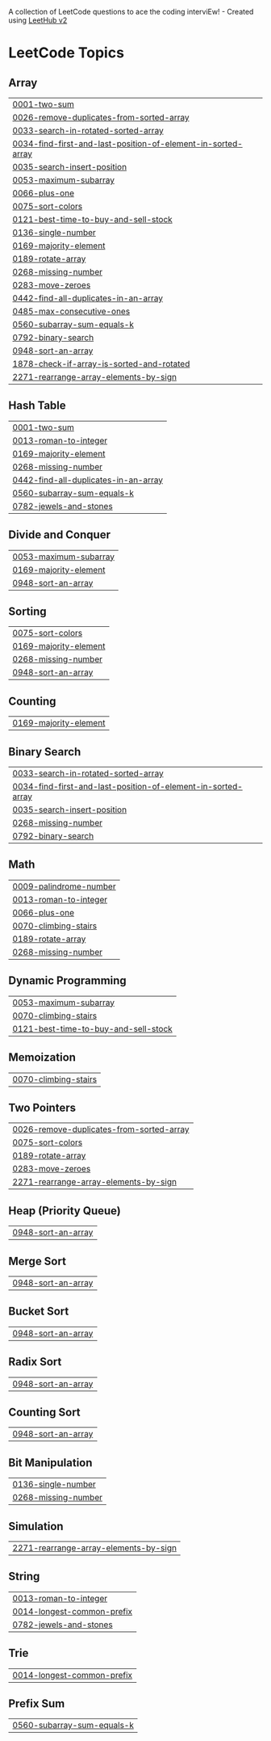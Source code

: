 A collection of LeetCode questions to ace the coding interviEw! - Created using [LeetHub v2](https://github.com/arunbhardwaj/LeetHub-2.0)
<!---LeetCode Topics Start-->
# LeetCode Topics
## Array
|  |
| ------- |
| [0001-two-sum](https://github.com/Digvijay78/LeetcodePRactise/tree/master/0001-two-sum) |
| [0026-remove-duplicates-from-sorted-array](https://github.com/Digvijay78/LeetcodePRactise/tree/master/0026-remove-duplicates-from-sorted-array) |
| [0033-search-in-rotated-sorted-array](https://github.com/Digvijay78/LeetcodePRactise/tree/master/0033-search-in-rotated-sorted-array) |
| [0034-find-first-and-last-position-of-element-in-sorted-array](https://github.com/Digvijay78/LeetcodePRactise/tree/master/0034-find-first-and-last-position-of-element-in-sorted-array) |
| [0035-search-insert-position](https://github.com/Digvijay78/LeetcodePRactise/tree/master/0035-search-insert-position) |
| [0053-maximum-subarray](https://github.com/Digvijay78/LeetcodePRactise/tree/master/0053-maximum-subarray) |
| [0066-plus-one](https://github.com/Digvijay78/LeetcodePRactise/tree/master/0066-plus-one) |
| [0075-sort-colors](https://github.com/Digvijay78/LeetcodePRactise/tree/master/0075-sort-colors) |
| [0121-best-time-to-buy-and-sell-stock](https://github.com/Digvijay78/LeetcodePRactise/tree/master/0121-best-time-to-buy-and-sell-stock) |
| [0136-single-number](https://github.com/Digvijay78/LeetcodePRactise/tree/master/0136-single-number) |
| [0169-majority-element](https://github.com/Digvijay78/LeetcodePRactise/tree/master/0169-majority-element) |
| [0189-rotate-array](https://github.com/Digvijay78/LeetcodePRactise/tree/master/0189-rotate-array) |
| [0268-missing-number](https://github.com/Digvijay78/LeetcodePRactise/tree/master/0268-missing-number) |
| [0283-move-zeroes](https://github.com/Digvijay78/LeetcodePRactise/tree/master/0283-move-zeroes) |
| [0442-find-all-duplicates-in-an-array](https://github.com/Digvijay78/LeetcodePRactise/tree/master/0442-find-all-duplicates-in-an-array) |
| [0485-max-consecutive-ones](https://github.com/Digvijay78/LeetcodePRactise/tree/master/0485-max-consecutive-ones) |
| [0560-subarray-sum-equals-k](https://github.com/Digvijay78/LeetcodePRactise/tree/master/0560-subarray-sum-equals-k) |
| [0792-binary-search](https://github.com/Digvijay78/LeetcodePRactise/tree/master/0792-binary-search) |
| [0948-sort-an-array](https://github.com/Digvijay78/LeetcodePRactise/tree/master/0948-sort-an-array) |
| [1878-check-if-array-is-sorted-and-rotated](https://github.com/Digvijay78/LeetcodePRactise/tree/master/1878-check-if-array-is-sorted-and-rotated) |
| [2271-rearrange-array-elements-by-sign](https://github.com/Digvijay78/LeetcodePRactise/tree/master/2271-rearrange-array-elements-by-sign) |
## Hash Table
|  |
| ------- |
| [0001-two-sum](https://github.com/Digvijay78/LeetcodePRactise/tree/master/0001-two-sum) |
| [0013-roman-to-integer](https://github.com/Digvijay78/LeetcodePRactise/tree/master/0013-roman-to-integer) |
| [0169-majority-element](https://github.com/Digvijay78/LeetcodePRactise/tree/master/0169-majority-element) |
| [0268-missing-number](https://github.com/Digvijay78/LeetcodePRactise/tree/master/0268-missing-number) |
| [0442-find-all-duplicates-in-an-array](https://github.com/Digvijay78/LeetcodePRactise/tree/master/0442-find-all-duplicates-in-an-array) |
| [0560-subarray-sum-equals-k](https://github.com/Digvijay78/LeetcodePRactise/tree/master/0560-subarray-sum-equals-k) |
| [0782-jewels-and-stones](https://github.com/Digvijay78/LeetcodePRactise/tree/master/0782-jewels-and-stones) |
## Divide and Conquer
|  |
| ------- |
| [0053-maximum-subarray](https://github.com/Digvijay78/LeetcodePRactise/tree/master/0053-maximum-subarray) |
| [0169-majority-element](https://github.com/Digvijay78/LeetcodePRactise/tree/master/0169-majority-element) |
| [0948-sort-an-array](https://github.com/Digvijay78/LeetcodePRactise/tree/master/0948-sort-an-array) |
## Sorting
|  |
| ------- |
| [0075-sort-colors](https://github.com/Digvijay78/LeetcodePRactise/tree/master/0075-sort-colors) |
| [0169-majority-element](https://github.com/Digvijay78/LeetcodePRactise/tree/master/0169-majority-element) |
| [0268-missing-number](https://github.com/Digvijay78/LeetcodePRactise/tree/master/0268-missing-number) |
| [0948-sort-an-array](https://github.com/Digvijay78/LeetcodePRactise/tree/master/0948-sort-an-array) |
## Counting
|  |
| ------- |
| [0169-majority-element](https://github.com/Digvijay78/LeetcodePRactise/tree/master/0169-majority-element) |
## Binary Search
|  |
| ------- |
| [0033-search-in-rotated-sorted-array](https://github.com/Digvijay78/LeetcodePRactise/tree/master/0033-search-in-rotated-sorted-array) |
| [0034-find-first-and-last-position-of-element-in-sorted-array](https://github.com/Digvijay78/LeetcodePRactise/tree/master/0034-find-first-and-last-position-of-element-in-sorted-array) |
| [0035-search-insert-position](https://github.com/Digvijay78/LeetcodePRactise/tree/master/0035-search-insert-position) |
| [0268-missing-number](https://github.com/Digvijay78/LeetcodePRactise/tree/master/0268-missing-number) |
| [0792-binary-search](https://github.com/Digvijay78/LeetcodePRactise/tree/master/0792-binary-search) |
## Math
|  |
| ------- |
| [0009-palindrome-number](https://github.com/Digvijay78/LeetcodePRactise/tree/master/0009-palindrome-number) |
| [0013-roman-to-integer](https://github.com/Digvijay78/LeetcodePRactise/tree/master/0013-roman-to-integer) |
| [0066-plus-one](https://github.com/Digvijay78/LeetcodePRactise/tree/master/0066-plus-one) |
| [0070-climbing-stairs](https://github.com/Digvijay78/LeetcodePRactise/tree/master/0070-climbing-stairs) |
| [0189-rotate-array](https://github.com/Digvijay78/LeetcodePRactise/tree/master/0189-rotate-array) |
| [0268-missing-number](https://github.com/Digvijay78/LeetcodePRactise/tree/master/0268-missing-number) |
## Dynamic Programming
|  |
| ------- |
| [0053-maximum-subarray](https://github.com/Digvijay78/LeetcodePRactise/tree/master/0053-maximum-subarray) |
| [0070-climbing-stairs](https://github.com/Digvijay78/LeetcodePRactise/tree/master/0070-climbing-stairs) |
| [0121-best-time-to-buy-and-sell-stock](https://github.com/Digvijay78/LeetcodePRactise/tree/master/0121-best-time-to-buy-and-sell-stock) |
## Memoization
|  |
| ------- |
| [0070-climbing-stairs](https://github.com/Digvijay78/LeetcodePRactise/tree/master/0070-climbing-stairs) |
## Two Pointers
|  |
| ------- |
| [0026-remove-duplicates-from-sorted-array](https://github.com/Digvijay78/LeetcodePRactise/tree/master/0026-remove-duplicates-from-sorted-array) |
| [0075-sort-colors](https://github.com/Digvijay78/LeetcodePRactise/tree/master/0075-sort-colors) |
| [0189-rotate-array](https://github.com/Digvijay78/LeetcodePRactise/tree/master/0189-rotate-array) |
| [0283-move-zeroes](https://github.com/Digvijay78/LeetcodePRactise/tree/master/0283-move-zeroes) |
| [2271-rearrange-array-elements-by-sign](https://github.com/Digvijay78/LeetcodePRactise/tree/master/2271-rearrange-array-elements-by-sign) |
## Heap (Priority Queue)
|  |
| ------- |
| [0948-sort-an-array](https://github.com/Digvijay78/LeetcodePRactise/tree/master/0948-sort-an-array) |
## Merge Sort
|  |
| ------- |
| [0948-sort-an-array](https://github.com/Digvijay78/LeetcodePRactise/tree/master/0948-sort-an-array) |
## Bucket Sort
|  |
| ------- |
| [0948-sort-an-array](https://github.com/Digvijay78/LeetcodePRactise/tree/master/0948-sort-an-array) |
## Radix Sort
|  |
| ------- |
| [0948-sort-an-array](https://github.com/Digvijay78/LeetcodePRactise/tree/master/0948-sort-an-array) |
## Counting Sort
|  |
| ------- |
| [0948-sort-an-array](https://github.com/Digvijay78/LeetcodePRactise/tree/master/0948-sort-an-array) |
## Bit Manipulation
|  |
| ------- |
| [0136-single-number](https://github.com/Digvijay78/LeetcodePRactise/tree/master/0136-single-number) |
| [0268-missing-number](https://github.com/Digvijay78/LeetcodePRactise/tree/master/0268-missing-number) |
## Simulation
|  |
| ------- |
| [2271-rearrange-array-elements-by-sign](https://github.com/Digvijay78/LeetcodePRactise/tree/master/2271-rearrange-array-elements-by-sign) |
## String
|  |
| ------- |
| [0013-roman-to-integer](https://github.com/Digvijay78/LeetcodePRactise/tree/master/0013-roman-to-integer) |
| [0014-longest-common-prefix](https://github.com/Digvijay78/LeetcodePRactise/tree/master/0014-longest-common-prefix) |
| [0782-jewels-and-stones](https://github.com/Digvijay78/LeetcodePRactise/tree/master/0782-jewels-and-stones) |
## Trie
|  |
| ------- |
| [0014-longest-common-prefix](https://github.com/Digvijay78/LeetcodePRactise/tree/master/0014-longest-common-prefix) |
## Prefix Sum
|  |
| ------- |
| [0560-subarray-sum-equals-k](https://github.com/Digvijay78/LeetcodePRactise/tree/master/0560-subarray-sum-equals-k) |
<!---LeetCode Topics End-->
